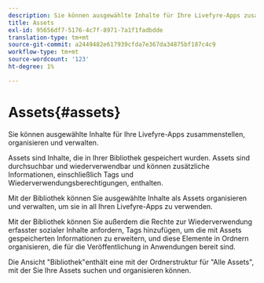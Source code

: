 ```yaml
---
description: Sie können ausgewählte Inhalte für Ihre Livefyre-Apps zusammenstellen, organisieren und verwalten.
title: Assets
exl-id: 95656df7-5176-4c7f-8971-7a1f1fadbdde
translation-type: tm+mt
source-git-commit: a2449482e617939cfda7e367da34875bf187c4c9
workflow-type: tm+mt
source-wordcount: '123'
ht-degree: 1%

---
```


# Assets{#assets}

Sie können ausgewählte Inhalte für Ihre Livefyre-Apps zusammenstellen, organisieren und verwalten.

Assets sind Inhalte, die in Ihrer Bibliothek gespeichert wurden. Assets sind durchsuchbar und wiederverwendbar und können zusätzliche Informationen, einschließlich Tags und Wiederverwendungsberechtigungen, enthalten.

Mit der Bibliothek können Sie ausgewählte Inhalte als Assets organisieren und verwalten, um sie in all Ihren Livefyre-Apps zu verwenden.

Mit der Bibliothek können Sie außerdem die Rechte zur Wiederverwendung erfasster sozialer Inhalte anfordern, Tags hinzufügen, um die mit Assets gespeicherten Informationen zu erweitern, und diese Elemente in Ordnern organisieren, die für die Veröffentlichung in Anwendungen bereit sind.

Die Ansicht &quot;Bibliothek&quot;enthält eine  mit der Ordnerstruktur für &quot;Alle Assets&quot;, mit der Sie Ihre Assets suchen und organisieren können.
